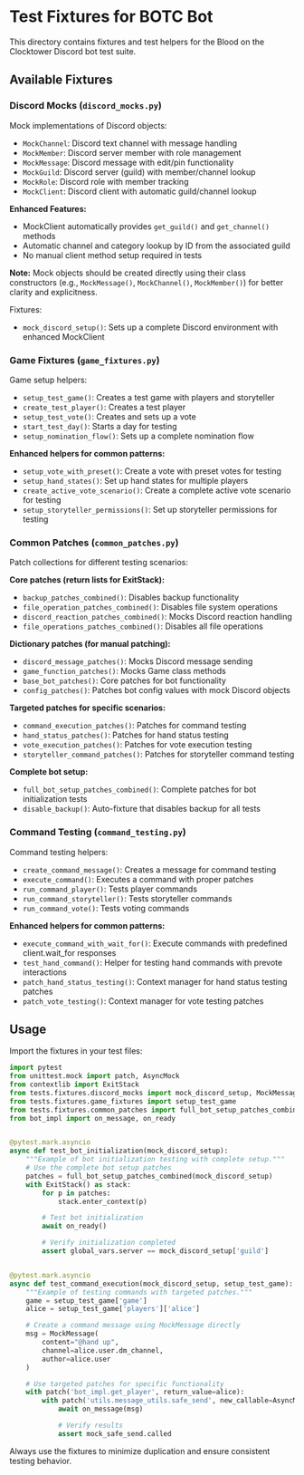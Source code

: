 # Test Fixtures for BOTC Bot

This directory contains fixtures and test helpers for the Blood on the Clocktower Discord bot test suite.

## Available Fixtures

### Discord Mocks (`discord_mocks.py`)

Mock implementations of Discord objects:

- `MockChannel`: Discord text channel with message handling
- `MockMember`: Discord server member with role management
- `MockMessage`: Discord message with edit/pin functionality
- `MockGuild`: Discord server (guild) with member/channel lookup
- `MockRole`: Discord role with member tracking
- `MockClient`: Discord client with automatic guild/channel lookup

**Enhanced Features:**

- MockClient automatically provides `get_guild()` and `get_channel()` methods
- Automatic channel and category lookup by ID from the associated guild
- No manual client method setup required in tests

**Note:** Mock objects should be created directly using their class constructors (e.g., `MockMessage()`,
`MockChannel()`, `MockMember()`) for better clarity and explicitness.

Fixtures:

- `mock_discord_setup()`: Sets up a complete Discord environment with enhanced MockClient

### Game Fixtures (`game_fixtures.py`)

Game setup helpers:

- `setup_test_game()`: Creates a test game with players and storyteller
- `create_test_player()`: Creates a test player
- `setup_test_vote()`: Creates and sets up a vote
- `start_test_day()`: Starts a day for testing
- `setup_nomination_flow()`: Sets up a complete nomination flow

**Enhanced helpers for common patterns:**

- `setup_vote_with_preset()`: Create a vote with preset votes for testing
- `setup_hand_states()`: Set up hand states for multiple players
- `create_active_vote_scenario()`: Create a complete active vote scenario for testing
- `setup_storyteller_permissions()`: Set up storyteller permissions for testing

### Common Patches (`common_patches.py`)

Patch collections for different testing scenarios:

**Core patches (return lists for ExitStack):**

- `backup_patches_combined()`: Disables backup functionality
- `file_operation_patches_combined()`: Disables file system operations
- `discord_reaction_patches_combined()`: Mocks Discord reaction handling
- `file_operations_patches_combined()`: Disables all file operations

**Dictionary patches (for manual patching):**
- `discord_message_patches()`: Mocks Discord message sending
- `game_function_patches()`: Mocks Game class methods
- `base_bot_patches()`: Core patches for bot functionality
- `config_patches()`: Patches bot config values with mock Discord objects

**Targeted patches for specific scenarios:**
- `command_execution_patches()`: Patches for command testing
- `hand_status_patches()`: Patches for hand status testing
- `vote_execution_patches()`: Patches for vote execution testing
- `storyteller_command_patches()`: Patches for storyteller command testing

**Complete bot setup:**

- `full_bot_setup_patches_combined()`: Complete patches for bot initialization tests
- `disable_backup()`: Auto-fixture that disables backup for all tests

### Command Testing (`command_testing.py`)

Command testing helpers:

- `create_command_message()`: Creates a message for command testing
- `execute_command()`: Executes a command with proper patches
- `run_command_player()`: Tests player commands
- `run_command_storyteller()`: Tests storyteller commands
- `run_command_vote()`: Tests voting commands

**Enhanced helpers for common patterns:**

- `execute_command_with_wait_for()`: Execute commands with predefined client.wait_for responses
- `test_hand_command()`: Helper for testing hand commands with prevote interactions
- `patch_hand_status_testing()`: Context manager for hand status testing patches
- `patch_vote_testing()`: Context manager for vote testing patches

## Usage

Import the fixtures in your test files:

```python
import pytest
from unittest.mock import patch, AsyncMock
from contextlib import ExitStack
from tests.fixtures.discord_mocks import mock_discord_setup, MockMessage
from tests.fixtures.game_fixtures import setup_test_game
from tests.fixtures.common_patches import full_bot_setup_patches_combined
from bot_impl import on_message, on_ready


@pytest.mark.asyncio
async def test_bot_initialization(mock_discord_setup):
    """Example of bot initialization testing with complete setup."""
    # Use the complete bot setup patches
    patches = full_bot_setup_patches_combined(mock_discord_setup)
    with ExitStack() as stack:
        for p in patches:
            stack.enter_context(p)

        # Test bot initialization
        await on_ready()

        # Verify initialization completed
        assert global_vars.server == mock_discord_setup['guild']


@pytest.mark.asyncio
async def test_command_execution(mock_discord_setup, setup_test_game):
    """Example of testing commands with targeted patches."""
    game = setup_test_game['game']
    alice = setup_test_game['players']['alice']

    # Create a command message using MockMessage directly
    msg = MockMessage(
        content="@hand up",
        channel=alice.user.dm_channel,
        author=alice.user
    )

    # Use targeted patches for specific functionality
    with patch('bot_impl.get_player', return_value=alice):
        with patch('utils.message_utils.safe_send', new_callable=AsyncMock) as mock_safe_send:
            await on_message(msg)

            # Verify results
            assert mock_safe_send.called
```

Always use the fixtures to minimize duplication and ensure consistent testing behavior.
